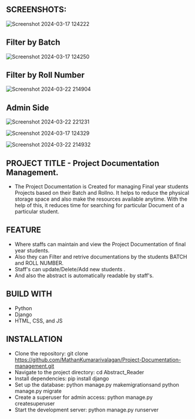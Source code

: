 SCREENSHOTS:
-
![Screenshot 2024-03-17 124222](https://github.com/MathanKumararivalagan/Project-Documentation-management/assets/155807290/87118e71-6a6d-41b3-8932-37c8b7c00c62)

Filter by Batch
-
![Screenshot 2024-03-17 124250](https://github.com/MathanKumararivalagan/Project-Documentation-management/assets/155807290/5dd80362-3724-4d9a-86f6-eeca3ee69abe)

Filter by Roll Number
-
![Screenshot 2024-03-22 214904](https://github.com/MathanKumararivalagan/Project-Documentation-management/assets/155807290/47532ecf-d0e3-4767-8d57-2816424ce08a)

Admin Side
-
![Screenshot 2024-03-22 221231](https://github.com/MathanKumararivalagan/Project-Documentation-management/assets/155807290/e434a71b-33c8-4c32-a70e-1155d1c093f2)


![Screenshot 2024-03-17 124329](https://github.com/MathanKumararivalagan/Project-Documentation-management/assets/155807290/fd1ccbc7-a76e-41f4-9c04-4c3d2be63c1f)

![Screenshot 2024-03-22 214932](https://github.com/MathanKumararivalagan/Project-Documentation-management/assets/155807290/38a32c41-a63e-4ac1-a14f-afc6c4bb994a)




PROJECT TITLE - Project Documentation Management.
-
* The Project Documentation is Created for managing Final year students Projects based on their Batch and Rollno. It helps to reduce the physical storage space and also make the resources available anytime. With the help of this, it reduces time for searching for particular Document of a particular student.

FEATURE
-
* Where staffs can maintain and view the Project Documentation of final year students.
* Also they can Filter and retrive documentations by the students BATCH and ROLL NUMBER.
* Staff's can update/Delete/Add new students .
* And also the abstract is automatically readable by staff's.

BUILD WITH
-
* Python
* Django
* HTML, CSS, and JS

INSTALLATION
-
* Clone the repository: git clone https://github.com/MathanKumararivalagan/Project-Documentation-management.git
* Navigate to the project directory:  cd Abstract_Reader  
* Install dependencies: pip install django
* Set up the database: python manage.py makemigrationsand python manage.py migrate
* Create a superuser for admin access: python manage.py createsuperuser
* Start the development server: python manage.py runserver


